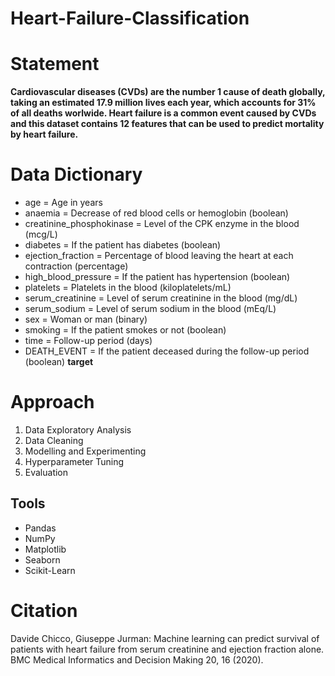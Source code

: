 # Heart-Failure-Classification

# Statement

**Cardiovascular diseases (CVDs) are the number 1 cause of death globally, taking an estimated 17.9 million lives each year, which accounts for 31% of all deaths worlwide.
Heart failure is a common event caused by CVDs and this dataset contains 12 features that can be used to predict mortality by heart failure.**

# Data Dictionary

* age = Age in years
* anaemia = Decrease of red blood cells or hemoglobin (boolean)
* creatinine_phosphokinase = Level of the CPK enzyme in the blood (mcg/L)
* diabetes = If the patient has diabetes (boolean)
* ejection_fraction = Percentage of blood leaving the heart at each contraction (percentage)
* high_blood_pressure = If the patient has hypertension (boolean)
* platelets = Platelets in the blood (kiloplatelets/mL)
* serum_creatinine = Level of serum creatinine in the blood (mg/dL)
* serum_sodium = Level of serum sodium in the blood (mEq/L)
* sex = Woman or man (binary)
* smoking = If the patient smokes or not (boolean)
* time = Follow-up period (days)
* DEATH_EVENT = If the patient deceased during the follow-up period (boolean) **target**

# Approach

1. Data Exploratory Analysis
2. Data Cleaning
3. Modelling and Experimenting
4. Hyperparameter Tuning
5. Evaluation

## Tools

* Pandas
* NumPy
* Matplotlib
* Seaborn
* Scikit-Learn

# Citation

Davide Chicco, Giuseppe Jurman: Machine learning can predict survival of patients with heart failure from serum creatinine and ejection fraction alone. BMC Medical Informatics and Decision Making 20, 16 (2020).
